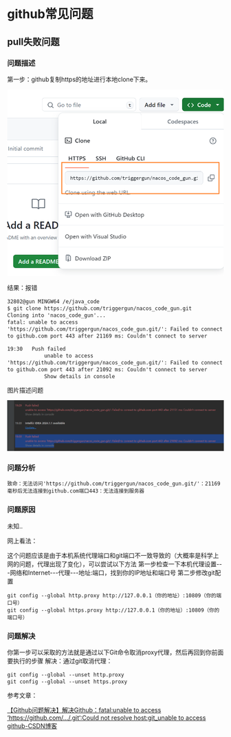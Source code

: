 # github常见问题



## pull失败问题

### 问题描述

第一步：github复制https的地址进行本地clone下来。

![image-20240502173541579](github常见问题.assets/image-20240502173541579.png)



结果：报错

```
32802@gun MINGW64 /e/java_code
$ git clone https://github.com/triggergun/nacos_code_gun.git
Cloning into 'nacos_code_gun'...
fatal: unable to access 'https://github.com/triggergun/nacos_code_gun.git/': Failed to connect to github.com port 443 after 21169 ms: Couldn't connect to server

```



```
19:30	Push failed
			unable to access 'https://github.com/triggergun/nacos_code_gun.git/': Failed to connect to github.com port 443 after 21092 ms: Couldn't connect to server
			Show details in console
```

图片描述问题

![image-20240504193448988](github常见问题.assets/image-20240504193448988.png)

### 问题分析

```
致命：无法访问'https://github.com/triggergun/nacos_code_gun.git/'：21169毫秒后无法连接到github.com端口443：无法连接到服务器
```

### 问题原因

未知..



网上看法：

这个问题应该是由于本机系统代理端口和git端口不一致导致的（大概率是科学上网的问题，代理出现了变化），可以尝试以下方法
第一步检查一下本机代理设置---网络和Internet---代理---地址:端口，找到你的IP地址和端口号
第二步修改git配置

```
git config --global http.proxy http://127.0.0.1（你的地址）:10809（你的端口号）
git config --global https.proxy http://127.0.0.1（你的地址）:10809（你的端口号）
```



### 问题解决

你第一步可以采取的方法就是通过以下Git命令取消proxy代理，然后再回到你前面要执行的步骤
解决：通过git取消代理：

```
git config --global --unset http.proxy
git config --global --unset https.proxy
```

参考文章：

[【Github问题解决】解决Github：fatal:unable to access ‘https://github.com/.../.git‘:Could not resolve host:git_unable to access github-CSDN博客](https://blog.csdn.net/m0_72594605/article/details/132559545)









